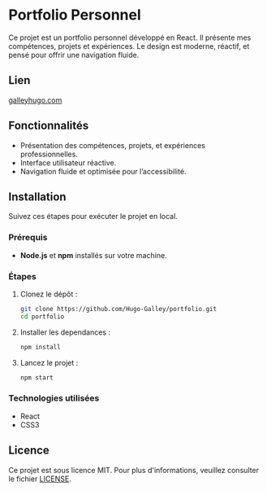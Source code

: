 # Portfolio Personnel

Ce projet est un portfolio personnel développé en React. Il présente mes compétences, projets et expériences. Le design est moderne, réactif, et pensé pour offrir une navigation fluide.
## Lien 

[galleyhugo.com]('https://galleyhugo.com')
## Fonctionnalités

- Présentation des compétences, projets, et expériences professionnelles.
- Interface utilisateur réactive.
- Navigation fluide et optimisée pour l’accessibilité.

## Installation

Suivez ces étapes pour exécuter le projet en local.

### Prérequis

- **Node.js** et **npm** installés sur votre machine.

### Étapes

1. Clonez le dépôt :
   ```bash
   git clone https://github.com/Hugo-Galley/portfolio.git
   cd portfolio
   ```
2. Installer les dependances :
   ```bash
   npm install
   ```
3. Lancez le projet :
   ```bash
   npm start
   ```

### Technologies utilisées

- React
- CSS3

## Licence

Ce projet est sous licence MIT. Pour plus d'informations, veuillez consulter le fichier [LICENSE](./LICENSE).


